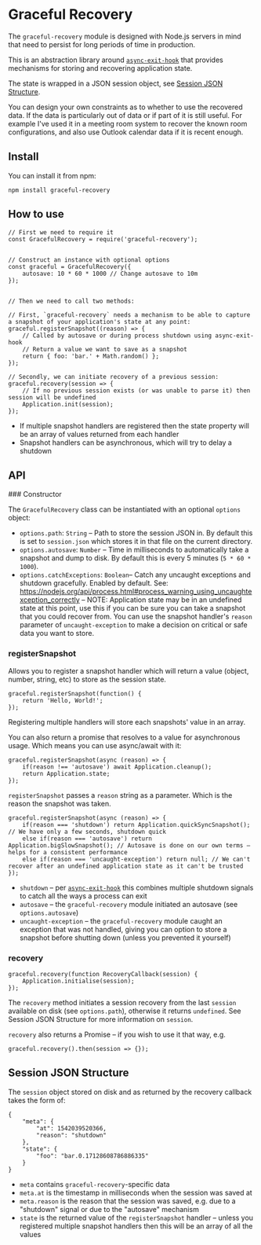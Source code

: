 # Graceful Recovery

The `graceful-recovery` module is designed with Node.js servers in mind that need to persist for long periods of time in production.

This is an abstraction library around [`async-exit-hook`](https://www.npmjs.com/package/async-exit-hook) that provides mechanisms for storing and recovering application state.

The state is wrapped in a JSON session object, see [Session JSON Structure](#session-json-structure).

You can design your own constraints as to whether to use the recovered data. If the data is particularly out of data or if part of it is still useful. For example I've used it in a meeting room system to recover the known room configurations, and also use Outlook calendar data if it is recent enough.


## Install

You can install it from npm:

```
npm install graceful-recovery
```



## How to use

```
// First we need to require it
const GracefulRecovery = require('graceful-recovery');


// Construct an instance with optional options
const graceful = GracefulRecovery({
	autosave: 10 * 60 * 1000 // Change autosave to 10m
});


// Then we need to call two methods:

// First, `graceful-recovery` needs a mechanism to be able to capture a snapshot of your application's state at any point:
graceful.registerSnapshot((reason) => {
	// Called by autosave or during process shutdown using async-exit-hook
	// Return a value we want to save as a snapshot
	return { foo: 'bar.' + Math.random() };
});

// Secondly, we can initiate recovery of a previous session:
graceful.recovery(session => {
	// If no previous session exists (or was unable to parse it) then session will be undefined
	Application.init(session);
});
```

* If multiple snapshot handlers are registered then the state property will be an array of values returned from each handler
* Snapshot handlers can be asynchronous, which will try to delay a shutdown


## API

### Constructor

The `GracefulRecovery` class can be instantiated with an optional `options` object:

* `options.path`: `String` – Path to store the session JSON in. By default this is set to `session.json` which stores it in that file on the current directory.
* `options.autosave`: `Number` – Time in milliseconds to automatically take a snapshot and dump to disk. By default this is every 5 minutes (`5 * 60 * 1000`).
* `options.catchExceptions`: `Boolean`– Catch any uncaught exceptions and shutdown gracefully. Enabled by default. See: https://nodejs.org/api/process.html#process_warning_using_uncaughtexception_correctly – NOTE: Application state may be in an undefined state at this point, use this if you can be sure you can take a snapshot that you could recover from. You can use the snapshot handler's `reason` parameter of `uncaught-exception` to make a decision on critical or safe data you want to store.


### registerSnapshot

Allows you to register a snapshot handler which will return a value (object, number, string, etc) to store as the session state.

```
graceful.registerSnapshot(function() {
	return 'Hello, World!';
});
```

Registering multiple handlers will store each snapshots' value in an array.

You can also return a promise that resolves to a value for asynchronous usage.
Which means you can use async/await with it:

```
graceful.registerSnapshot(async (reason) => {
	if(reason !== 'autosave') await Application.cleanup();
	return Application.state;
});
```

`registerSnapshot` passes a `reason` string as a parameter. Which is the reason the snapshot was taken.

```
graceful.registerSnapshot(async (reason) => {
	if(reason === 'shutdown') return Application.quickSyncSnapshot(); // We have only a few seconds, shutdown quick
	else if(reason === 'autosave') return Application.bigSlowSnapshot(); // Autosave is done on our own terms – helps for a consistent performance
	else if(reason === 'uncaught-exception') return null; // We can't recover after an undefined application state as it can't be trusted
});
```

* `shutdown` – per [`async-exit-hook`](https://www.npmjs.com/package/async-exit-hook) this combines multiple shutdown signals to catch all the ways a process can exit
* `autosave` – the `graceful-recovery` module initiated an autosave (see `options.autosave`)
* `uncaught-exception` – the `graceful-recovery` module caught an exception that was not handled, giving you can option to store a snapshot before shutting down (unless you prevented it yourself)


### recovery

```
graceful.recovery(function RecoveryCallback(session) {
	Application.initialise(session);
});
```

The `recovery` method initiates a session recovery from the last `session` available on disk (see `options.path`), otherwise it returns `undefined`. See Session JSON Structure for more information on `session`.

`recovery` also returns a Promise – if you wish to use it that way, e.g.

```
graceful.recovery().then(session => {});
```


## Session JSON Structure

The `session` object stored on disk and as returned by the recovery callback takes the form of:

```
{
	"meta": {
		"at": 1542039520366,
		"reason": "shutdown"
	},
	"state": {
		"foo": "bar.0.17128608786886335"
	}
}
```

* `meta` contains `graceful-recovery`-specific data
* `meta.at` is the timestamp in milliseconds when the session was saved at
* `meta.reason` is the reason that the session was saved, e.g. due to a "shutdown" signal or due to the "autosave" mechanism
* `state` is the returned value of the `registerSnapshot` handler – unless you registered multiple snapshot handlers then this will be an array of all the values
